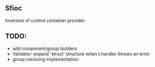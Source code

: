 ## Sfioc
Inversion of control container provider.

## TODO:
- add component/group builders
- Validator: expand 'struct' structure when t.handler throws an error
- group resolving implementation
